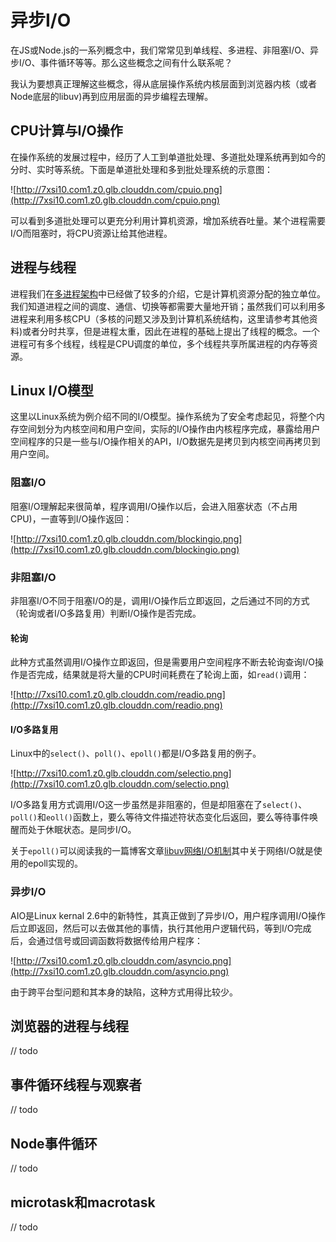 # 异步I/O
在JS或Node.js的一系列概念中，我们常常见到单线程、多进程、非阻塞I/O、异步I/O、事件循环等等。那么这些概念之间有什么联系呢？

我认为要想真正理解这些概念，得从底层操作系统内核层面到浏览器内核（或者Node底层的libuv)再到应用层面的异步编程去理解。

## CPU计算与I/O操作

在操作系统的发展过程中，经历了人工到单道批处理、多道批处理系统再到如今的分时、实时等系统。下面是单道批处理和多到批处理系统的示意图：

![http://7xsi10.com1.z0.glb.clouddn.com/cpuio.png](http://7xsi10.com1.z0.glb.clouddn.com/cpuio.png)

可以看到多道批处理可以更充分利用计算机资源，增加系统吞吐量。某个进程需要I/O而阻塞时，将CPU资源让给其他进程。

## 进程与线程

进程我们在[多进程架构](/Node性能优化/多进程架构.md)中已经做了较多的介绍，它是计算机资源分配的独立单位。我们知道进程之间的调度、通信、切换等都需要大量地开销；虽然我们可以利用多进程来利用多核CPU（多核的问题又涉及到计算机系统结构，这里请参考其他资料)或者分时共享，但是进程太重，因此在进程的基础上提出了线程的概念。一个进程可有多个线程，线程是CPU调度的单位，多个线程共享所属进程的内存等资源。

## Linux I/O模型
这里以Linux系统为例介绍不同的I/O模型。操作系统为了安全考虑起见，将整个内存空间划分为内核空间和用户空间，实际的I/O操作由内核程序完成，暴露给用户空间程序的只是一些与I/O操作相关的API，I/O数据先是拷贝到内核空间再拷贝到用户空间。

### 阻塞I/O
阻塞I/O理解起来很简单，程序调用I/O操作以后，会进入阻塞状态（不占用CPU)，一直等到I/O操作返回：

![http://7xsi10.com1.z0.glb.clouddn.com/blockingio.png](http://7xsi10.com1.z0.glb.clouddn.com/blockingio.png)

### 非阻塞I/O
非阻塞I/O不同于阻塞I/O的是，调用I/O操作后立即返回，之后通过不同的方式（轮询或者I/O多路复用）判断I/O操作是否完成。

#### 轮询
此种方式虽然调用I/O操作立即返回，但是需要用户空间程序不断去轮询查询I/O操作是否完成，结果就是将大量的CPU时间耗费在了轮询上面，如`read()`调用：

![http://7xsi10.com1.z0.glb.clouddn.com/readio.png](http://7xsi10.com1.z0.glb.clouddn.com/readio.png)


#### I/O多路复用

Linux中的`select()`、`poll()`、`epoll()`都是I/O多路复用的例子。

![http://7xsi10.com1.z0.glb.clouddn.com/selectio.png](http://7xsi10.com1.z0.glb.clouddn.com/selectio.png)

I/O多路复用方式调用I/O这一步虽然是非阻塞的，但是却阻塞在了`select()`、`poll()`和`eoll()`函数上，要么等待文件描述符状态变化后返回，要么等待事件唤醒而处于休眠状态。是同步I/O。

关于`epoll()`可以阅读我的一篇博客文章[libuv网络I/O机制](thunder://QUFmdHA6Ly9keTpkeUB4bGouMnR1LmNjOjEwMzc3L1vov4Xpm7fkuIvovb13d3cuMnR1LmNjXeWLh+aVoueahOW/gy5CRDEyODDotoXmuIXlm73oi7Hlj4zor63lj4zlrZcubWt2Wlo=)其中关于网络I/O就是使用的epoll实现的。

### 异步I/O

AIO是Linux kernal 2.6中的新特性，其真正做到了异步I/O，用户程序调用I/O操作后立即返回，然后可以去做其他的事情，执行其他用户逻辑代码，等到I/O完成后，会通过信号或回调函数将数据传给用户程序：

![http://7xsi10.com1.z0.glb.clouddn.com/asyncio.png](http://7xsi10.com1.z0.glb.clouddn.com/asyncio.png)

由于跨平台型问题和其本身的缺陷，这种方式用得比较少。

## 浏览器的进程与线程

// todo 
## 事件循环线程与观察者

// todo
## Node事件循环

// todo

## microtask和macrotask

// todo